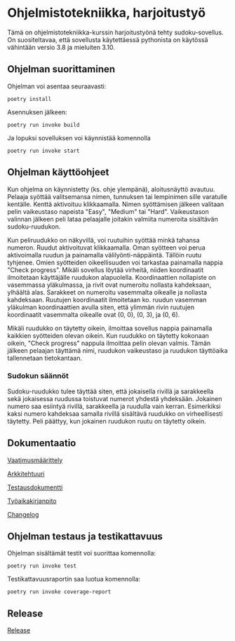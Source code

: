 # Ohjelmistotekniikka, harjoitustyö

Tämä on  ohjelmistotekniikka-kurssin  harjoitustyönä tehty sudoku-sovellus. On suositeltavaa, että sovellusta käytettäessä pythonista on käytössä vähintään versio 3.8 ja mieluiten 3.10.

## Ohjelman suorittaminen

Ohjelman voi asentaa seuraavasti:
```
poetry install
```
Asennuksen jälkeen:
```
poetry run invoke build
```
Ja lopuksi sovelluksen voi käynnistää komennolla
```
poetry run invoke start
```
## Ohjelman käyttöohjeet

Kun ohjelma on käynnistetty (ks. ohje ylempänä), aloitusnäyttö avautuu. Pelaaja syöttää valitsemansa nimen, tunnuksen tai lempinimen sille varatulle kentälle.
Kenttä aktivoituu klikkaamalla. Nimen syöttämisen jälkeen valitaan pelin vaikeustaso napeista "Easy", "Medium" tai "Hard". Vaikeustason valinnan jälkeen peli
lataa pelaajalle joitakin valmiita numeroita sisältävän sudoku-ruudukon.

Kun peliruudukko on näkyvillä, voi ruutuihin syöttää minkä tahansa numeron. Ruudut aktivoituvat klikkaamalla. Oman syötteen voi perua aktivoimalla ruudun ja painamalla välilyönti-näppäintä.
Tällöin ruutu tyhjenee. Omien syötteiden oikeellisuuden voi tarkastaa painamalla nappia "Check progress". Mikäli sovellus löytää virheitä, niiden koordinaatit ilmoitetaan käyttäjälle ruudukon alapuolella.
Koordinaattien nollapiste on vasemmassa yläkulmassa, ja rivit ovat numeroitu nollasta kahdeksaan, ylhäältä alas. Sarakkeet on numeroitu vasemmalta oikealle ja nollasta kahdeksaan. Ruutujen koordinaatit ilmoitetaan ko. ruudun vasemman yläkulman koordinaattien avulla siten, että ylimmän rivin ruutujen koordinaatit vasemmalta oikealle ovat (0, 0), (0, 3), ja (0, 6).

Mikäli ruudukko on täytetty oikein, ilmoittaa sovellus nappia painamalla kaikkien syötteiden olevan oikein. Kun ruudukko on täytetty kokonaan oikein, "Check progress" nappula ilmoittaa pelin olevan valmis.
Tämän jälkeen pelaajan täyttämä nimi, ruudukon vaikeustaso ja ruudukon täyttöaika tallennetaan tietokantaan.

### Sudokun säännöt

Sudoku-ruudukko tulee täyttää siten, että jokaisella rivillä ja sarakkeella sekä jokaisessa ruudussa toistuvat numerot yhdestä yhdeksään. Jokainen numero saa
esiintyä rivillä, sarakkeella ja ruudulla vain kerran. Esimerkiksi kaksi numero kahdeksaa samalla rivillä sisältävä ruudukko on virheellisesti täytetty. Peli
päättyy, kun jokainen ruudukon ruutu on täytetty oikein.

## Dokumentaatio

[Vaatimusmäärittely](https://github.com/helena-ves/ot-harjoitustyo/blob/main/dokumentaatio/vaatimusmaarittely.md)

[Arkkitehtuuri](https://github.com/helena-ves/ot-harjoitustyo/blob/main/dokumentaatio/arkkitehtuuri.md)

[Testausdokumentti](https://github.com/helena-ves/ot-harjoitustyo/blob/main/dokumentaatio/testausdokumentti.md)

[Työaikakirjanpito](https://github.com/helena-ves/ot-harjoitustyo/blob/main/dokumentaatio/tyoaikakirjanpito.md)

[Changelog](https://github.com/helena-ves/ot-harjoitustyo/blob/main/dokumentaatio/changelog.md)

## Ohjelman testaus ja testikattavuus

Ohjelman sisältämät testit voi suorittaa komennolla:
```
poetry run invoke test
```

Testikattavuusraportin saa luotua komennolla:
```
poetry run invoke coverage-report
```

## Release

[Release](https://github.com/helena-ves/ot-harjoitustyo/releases)
